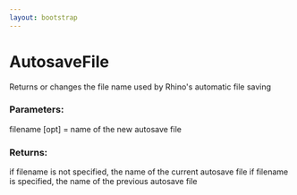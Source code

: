 ```yaml
---
layout: bootstrap
---
```


# AutosaveFile

Returns or changes the file name used by Rhino's automatic file saving
          

### Parameters:

filename [opt] = name of the new autosave file
        

### Returns:


if filename is not specified, the name of the current autosave file
if filename is specified, the name of the previous autosave file
        


